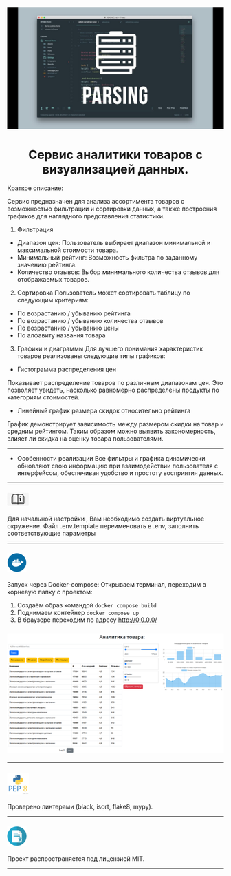 <div style="text-align: center">
<img src="./images_readme/logo.jpg" width="650" alt="logo"/>
</div>
<h1 style="text-align: center">Сервис аналитики товаров с визуализацией данных.</h1>

Краткое описание:

Сервис предназначен для анализа ассортимента товаров с 
возможностью фильтрации и сортировки данных, а также построения 
графиков для наглядного представления статистики.

1. Фильтрация
* Диапазон цен: Пользователь выбирает диапазон минимальной и максимальной стоимости товара.
* Минимальный рейтинг: Возможность фильтра по заданному значению рейтинга.
* Количество отзывов: Выбор минимального количества отзывов для отображаемых товаров.

2. Сортировка
Пользователь может сортировать таблицу по следующим критериям:
* По возрастанию / убыванию рейтинга
* По возрастанию / убыванию количества отзывов
* По возрастанию / убыванию цены
* По алфавиту названия товара

3. Графики и диаграммы
Для лучшего понимания характеристик товаров реализованы следующие типы графиков:
* Гистограмма распределения цен

Показывает распределение товаров по различным диапазонам цен. Это позволяет увидеть, насколько равномерно распределены продукты по категориям стоимостей.
* Линейный график размера скидок относительно рейтинга

График демонстрирует зависимость между размером скидки на товар и средним рейтингом. Таким образом можно выявить закономерность, влияет ли скидка на оценку товара пользователями.

---
* Особенности реализации
Все фильтры и графика динамически обновляют свою информацию при взаимодействии пользователя с интерфейсом, обеспечивая удобство и простоту восприятия данных.

---

### <img src="images_readme/instruc.jpg" width="50" alt="instruc"/>
Для начальной настройки , Вам необходимо создать виртуальное окружение. 
Файл .env.template переименовать в .env, заполнить соответствующие параметры 

---

### <img src="images_readme/docker.svg" width="45" alt="docker"/>
Запуск через Docker-compose:
Открываем терминал, переходим в корневую папку с проектом:

1. Создаём образ командой ```docker compose build```
2. Поднимаем контейнер ```docker compose up```
3. В браузере переходим по адресу http://0.0.0.0/

### <img src="images_readme/Screenshot.png" width="650" alt="Screenshot"/>

---

### <img src="images_readme/pep8.jpg" width="50" alt="pep8"/>
Проверено линтерами (black, isort, flake8, mypy).

---

### <img src="images_readme/licentie.jpg" width="45" alt="licentie"/>
Проект распространяется под лицензией MIT.

---
